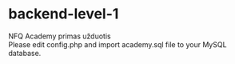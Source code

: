 # backend-level-1
NFQ Academy primas užduotis
<br />
Please edit config.php and import academy.sql file to your MySQL database. 
